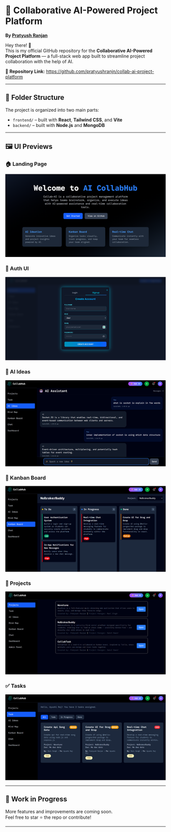 # 🚀 Collaborative AI-Powered Project Platform  
**By [Pratyush Ranjan](https://github.com/pratyushranjn)**

Hey there! 👋  
This is my official GitHub repository for the **Collaborative AI-Powered Project Platform** — a full-stack web app built to streamline project collaboration with the help of AI.

🔗 **Repository Link:** https://github.com/pratyushranjn/collab-ai-project-platform

---

## 📁 Folder Structure

The project is organized into two main parts:

- `frontend/` – built with **React**, **Tailwind CSS**, and **Vite**
- `backend/` – built with **Node.js** and **MongoDB**

---

## 🖼️ UI Previews

### 🏠 Landing Page
![Landing Page](frontend/public/LandingPage.png)

### 🔐 Auth UI
![Auth UI](frontend/public/AuthUi.png)

### 🤖 AI Ideas
![AI Ideas](frontend/public/AIideas.png)

### 🧩 Kanban Board 
![Kanban Board](frontend/public/Board.png)

### 📁 Projects
![Projects](frontend/public/Projects.png)

### ✅ Tasks
![Tasks](frontend/public/Tasks.png)

---

## 🚧 Work in Progress

More features and improvements are coming soon.  
Feel free to star ⭐ the repo or contribute!

---
